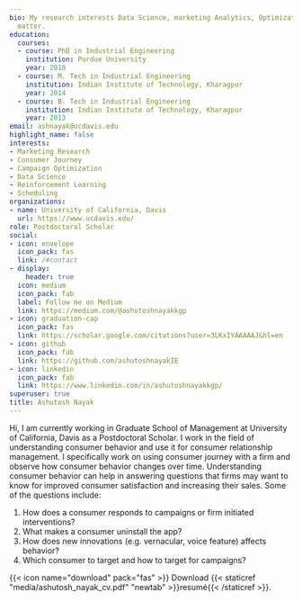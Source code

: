 ```yaml
---
bio: My research interests Data Science, marketing Analytics, Optimization and Simulation
  matter.
education:
  courses:
  - course: PhD in Industrial Engineering
    institution: Purdue University
    year: 2018
  - course: M. Tech in Industrial Engineering
    institution: Indian Institute of Technology, Kharagpur
    year: 2014
  - course: B. Tech in Industrial Engineering
    institution: Indian Institute of Technology, Kharagpur
    year: 2013
email: ashnayak@ucdavis.edu
highlight_name: false
interests:
- Marketing Research
- Consumer Journey
- Campaign Optimization
- Data Science
- Reinforcement Learning
- Scheduling
organizations:
- name: University of California, Davis
  url: https://www.ucdavis.edu/
role: Postdoctoral Scholar
social:
- icon: envelope
  icon_pack: fas
  link: /#contact
- display:
    header: true
  icon: medium
  icon_pack: fab
  label: Follow me on Medium
  link: https://medium.com/@ashutoshnayakkgp
- icon: graduation-cap
  icon_pack: fas
  link: https://scholar.google.com/citations?user=3LKxIYAAAAAJ&hl=en
- icon: github
  icon_pack: fab
  link: https://github.com/ashutoshnayakIE
- icon: linkedin
  icon_pack: fab
  link: https://www.linkedin.com/in/ashutoshnayakkgp/
superuser: true
title: Ashutosh Nayak
---
```


Hi, I am currently working in Graduate School of Management at University of California, Davis as a Postdoctoral Scholar. I work in the field of understanding consumer behavior and use it for consumer relationship management. I specifically work on using consumer journey with a firm and observe how consumer behavior changes over time. Understanding consumer behavior can help in answering questions that firms may want to know for improved consumer satisfaction and increasing their sales. Some of the questions include:

1. How does a consumer responds to campaigns or firm initiated interventions? <br>
2. What makes a consumer uninstall the app? <br>
3. How does new innovations (e.g. vernacular, voice feature) affects behavior?<br>
4. Which consumer to target and how to target for campaigns?

{{< icon name="download" pack="fas" >}} Download {{< staticref "media/ashutosh_nayak_cv.pdf" "newtab" >}}resumé{{< /staticref >}}.

